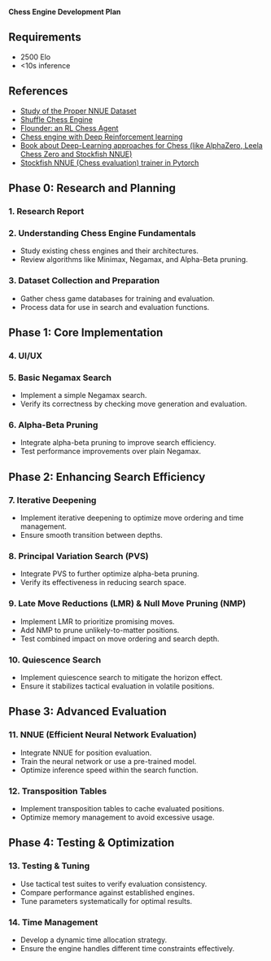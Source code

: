 **Chess Engine Development Plan**

## Requirements
- 2500 Elo
- <10s inference

## References
- [Study of the Proper NNUE Dataset](https://arxiv.org/pdf/2412.17948)
- [Shuffle Chess Engine](https://github.com/ArjunBasandrai/shuffle-chess-engine/?tab=readme-ov-file)
- [Flounder: an RL Chess Agent](https://stanford.edu/~bartolo/assets/flounder.pdf)
- [Chess engine with Deep Reinforcement learning](https://github.com/zjeffer/chess-deep-rl)
- [Book about Deep-Learning approaches for Chess (like AlphaZero, Leela Chess Zero and Stockfish NNUE)](https://github.com/asdfjkl/neural_network_chess?tab=readme-ov-file)
- [Stockfish NNUE (Chess evaluation) trainer in Pytorch](https://github.com/official-stockfish/nnue-pytorch/tree/master)

## **Phase 0: Research and Planning**
### **1. Research Report**

### **2. Understanding Chess Engine Fundamentals**
- Study existing chess engines and their architectures.
- Review algorithms like Minimax, Negamax, and Alpha-Beta pruning.

### **3. Dataset Collection and Preparation**
- Gather chess game databases for training and evaluation.
- Process data for use in search and evaluation functions.

## **Phase 1: Core Implementation**
### **4. UI/UX**

### **5. Basic Negamax Search**
- Implement a simple Negamax search.
- Verify its correctness by checking move generation and evaluation.

### **6. Alpha-Beta Pruning**
- Integrate alpha-beta pruning to improve search efficiency.
- Test performance improvements over plain Negamax.

## **Phase 2: Enhancing Search Efficiency**
### **7. Iterative Deepening**
- Implement iterative deepening to optimize move ordering and time management.
- Ensure smooth transition between depths.

### **8. Principal Variation Search (PVS)**
- Integrate PVS to further optimize alpha-beta pruning.
- Verify its effectiveness in reducing search space.

### **9. Late Move Reductions (LMR) & Null Move Pruning (NMP)**
- Implement LMR to prioritize promising moves.
- Add NMP to prune unlikely-to-matter positions.
- Test combined impact on move ordering and search depth.

### **10. Quiescence Search**
- Implement quiescence search to mitigate the horizon effect.
- Ensure it stabilizes tactical evaluation in volatile positions.

## **Phase 3: Advanced Evaluation**
### **11. NNUE (Efficient Neural Network Evaluation)**
- Integrate NNUE for position evaluation.
- Train the neural network or use a pre-trained model.
- Optimize inference speed within the search function.

### **12. Transposition Tables**
- Implement transposition tables to cache evaluated positions.
- Optimize memory management to avoid excessive usage.

## **Phase 4: Testing & Optimization**
### **13. Testing & Tuning**
- Use tactical test suites to verify evaluation consistency.
- Compare performance against established engines.
- Tune parameters systematically for optimal results.

### **14. Time Management**
- Develop a dynamic time allocation strategy.
- Ensure the engine handles different time constraints effectively.
